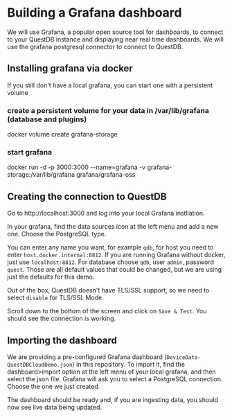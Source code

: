 # Building a Grafana dashboard

We will use Grafana, a popular open source tool for dashboards, to connect to your QuestDB instance and displaying near real time dashboards. We will use the grafana postgresql connector to connect to QuestDB.

## Installing grafana via docker

If you still don't have a local grafana, you can start one with a persistent volume

### create a persistent volume for your data in /var/lib/grafana (database and plugins)
docker volume create grafana-storage

### start grafana
docker run -d -p 3000:3000 --name=grafana -v grafana-storage:/var/lib/grafana grafana/grafana-oss

## Creating the connection to QuestDB

Go to http://localhost:3000 and log into your local Grafana instllation.

In your grafana, find the data sources icon at the left menu and add a new one. Choose the PostgreSQL type. 

You can enter any name you want, for example `qdb`, for host you need to enter `host.docker.internal:8812`. If you are running Grafana without docker, just use `localhost:8812`. For database choose `qdb`, user `admin`, password `quest`. Those are all default values that could be changed, but we are using just the defaults for this demo.

Out of the box, QuestDB doesn't have TLS/SSL support, so we need to select `disable` for TLS/SSL Mode.

Scroll down to the bottom of the screen and click on `Save & Test`. You should see the connection is working.

## Importing the dashboard

We are providing a pre-configured Grafana dashboard (`DeviceData-QuestDBCloudDemo.json`) in this repository. To import it, find the dashboard>import option at the left menu of your local grafana, and then select the json file. Grafana will ask you to select a PostgreSQL connection. Choose the one we just created.

The dashboard should be ready and, if you are ingesting data, you should now see live data being updated.
